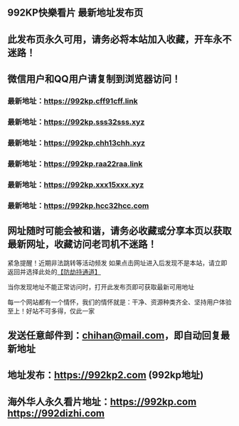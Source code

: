 ## **992KP快樂看片 最新地址发布页**
## 此发布页永久可用，请务必将本站加入收藏，开车永不迷路！
## 微信用户和QQ用户请复制到浏览器访问！
### 最新地址：https://992kp.cff91cff.link

### 最新地址：https://992kp.sss32sss.xyz

### 最新地址：https://992kp.chh13chh.xyz

### 最新地址：https://992kp.raa22raa.link

### 最新地址：https://992kp.xxx15xxx.xyz

### 最新地址：https://992kp.hcc32hcc.com


## 网址随时可能会被和谐，请务必收藏或分享本页以获取最新网址，收藏访问老司机不迷路！

紧急提醒！近期非法跳转等活动频发
如果点击网址进入后发现不是本站，请立即返回并选择此处的[【防劫持通道】](https://23.224.130.222:7583)

当你发现地址不能正常访问时，打开此发布页即可获取最新可用地址

每一个网站都有一个情怀，我们的情怀就是：干净、资源种类齐全、坚持用户体验至上！好站不可多得，仅此一家

## 发送任意邮件到：chihan@mail.com，即自动回复最新地址
## 地址发布：https://992kp2.com  (992kp地址)
## 海外华人永久看片地址：https://992kp.com  https://992dizhi.com
